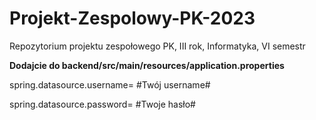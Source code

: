 # Projekt-Zespolowy-PK-2023
Repozytorium projektu zespołowego PK, III rok, Informatyka, VI semestr


**Dodajcie do backend/src/main/resources/application.properties**

spring.datasource.username= #Twój username# 

spring.datasource.password= #Twoje hasło# 
